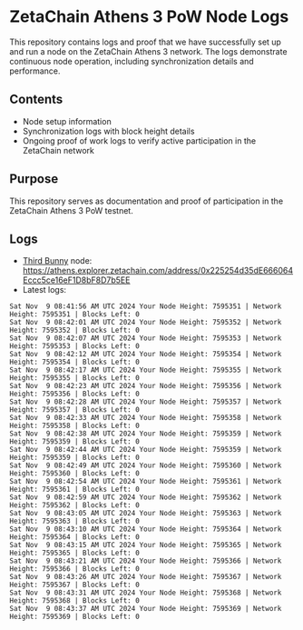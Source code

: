 # ZetaChain Athens 3 PoW Node Logs
This repository contains logs and proof that we have successfully set up and run a node on the ZetaChain Athens 3 network. The logs demonstrate continuous node operation, including synchronization details and performance.

## Contents
- Node setup information
- Synchronization logs with block height details
- Ongoing proof of work logs to verify active participation in the ZetaChain network

## Purpose
This repository serves as documentation and proof of participation in the ZetaChain Athens 3 PoW testnet.

## Logs

- [Third Bunny](https://thirdbunny.xyz/) node: https://athens.explorer.zetachain.com/address/0x225254d35dE666064Eccc5ce16eF1D8bF8D7b5EE
- Latest logs:
```
Sat Nov  9 08:41:56 AM UTC 2024 Your Node Height: 7595351 | Network Height: 7595351 | Blocks Left: 0
Sat Nov  9 08:42:01 AM UTC 2024 Your Node Height: 7595352 | Network Height: 7595352 | Blocks Left: 0
Sat Nov  9 08:42:07 AM UTC 2024 Your Node Height: 7595353 | Network Height: 7595353 | Blocks Left: 0
Sat Nov  9 08:42:12 AM UTC 2024 Your Node Height: 7595354 | Network Height: 7595354 | Blocks Left: 0
Sat Nov  9 08:42:17 AM UTC 2024 Your Node Height: 7595355 | Network Height: 7595355 | Blocks Left: 0
Sat Nov  9 08:42:23 AM UTC 2024 Your Node Height: 7595356 | Network Height: 7595356 | Blocks Left: 0
Sat Nov  9 08:42:28 AM UTC 2024 Your Node Height: 7595357 | Network Height: 7595357 | Blocks Left: 0
Sat Nov  9 08:42:33 AM UTC 2024 Your Node Height: 7595358 | Network Height: 7595358 | Blocks Left: 0
Sat Nov  9 08:42:38 AM UTC 2024 Your Node Height: 7595359 | Network Height: 7595359 | Blocks Left: 0
Sat Nov  9 08:42:44 AM UTC 2024 Your Node Height: 7595359 | Network Height: 7595359 | Blocks Left: 0
Sat Nov  9 08:42:49 AM UTC 2024 Your Node Height: 7595360 | Network Height: 7595360 | Blocks Left: 0
Sat Nov  9 08:42:54 AM UTC 2024 Your Node Height: 7595361 | Network Height: 7595361 | Blocks Left: 0
Sat Nov  9 08:42:59 AM UTC 2024 Your Node Height: 7595362 | Network Height: 7595362 | Blocks Left: 0
Sat Nov  9 08:43:05 AM UTC 2024 Your Node Height: 7595363 | Network Height: 7595363 | Blocks Left: 0
Sat Nov  9 08:43:10 AM UTC 2024 Your Node Height: 7595364 | Network Height: 7595364 | Blocks Left: 0
Sat Nov  9 08:43:15 AM UTC 2024 Your Node Height: 7595365 | Network Height: 7595365 | Blocks Left: 0
Sat Nov  9 08:43:21 AM UTC 2024 Your Node Height: 7595366 | Network Height: 7595366 | Blocks Left: 0
Sat Nov  9 08:43:26 AM UTC 2024 Your Node Height: 7595367 | Network Height: 7595367 | Blocks Left: 0
Sat Nov  9 08:43:31 AM UTC 2024 Your Node Height: 7595368 | Network Height: 7595368 | Blocks Left: 0
Sat Nov  9 08:43:37 AM UTC 2024 Your Node Height: 7595369 | Network Height: 7595369 | Blocks Left: 0
```
